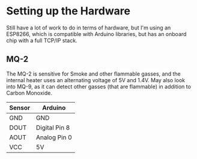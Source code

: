 # Setting up the Hardware

Still have a lot of work to do in terms of hardware, but I'm using an ESP8266,
which is compatible with Arduino libraries, but has an onboard chip with a full TCP/IP stack.

## MQ-2

The MQ-2 is sensitive for Smoke and other flammable gasses, and the internal
heater uses an alternating voltage of 5V and 1.4V. May also look into MQ-9, as
it can detect other gasses (that are flammable) in addition to Carbon Monoxide.

| Sensor | Arduino       |
| ------ | ------------- |
| GND    | GND           |
| DOUT   | Digital Pin 8 |
| AOUT   | Analog Pin 0  |
| VCC    | 5V            |
